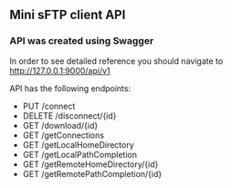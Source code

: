 ## Mini sFTP client API

### API was created using Swagger

In order to see detailed reference you should navigate 
to http://127.0.0.1:9000/api/v1

API has the following endpoints:
* PUT /connect
* DELETE /disconnect/{id}
* GET /download/{id}
* GET /getConnections
* GET /getLocalHomeDirectory
* GET /getLocalPathCompletion
* GET /getRemoteHomeDirectory/{id}
* GET /getRemotePathCompletion/{id}